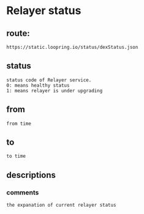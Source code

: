 # Relayer status

## route:

    https://static.loopring.io/status/dexStatus.json

## status

    status code of Relayer service.
    0: means healthy status
    1: means relayer is under upgrading

## from

    from time

## to

    to time

## descriptions

###  comments

    the expanation of current relayer status